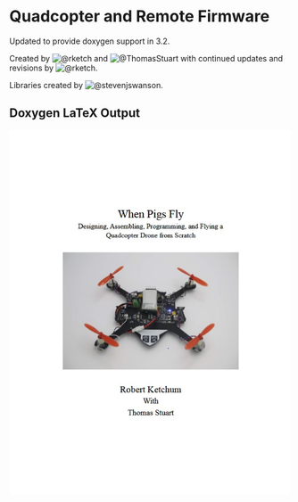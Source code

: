 # Quadcopter and Remote Firmware

Updated to provide doxygen support in 3.2.

Created by ![@rketch](https://github.com/rketch) and ![@ThomasStuart](https://github.com/ThomasStuart) with continued updates and revisions by ![@rketch](https://github.com/rketch).

Libraries created by ![@stevenjswanson](https://github.com/stevenjswanson).

## Doxygen LaTeX Output
[![doxygen pdf](/IMAGES/report_first_page.jpg)](./doxygen_linked.pdf)
